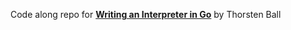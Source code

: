 Code along repo for **[Writing an Interpreter in Go](https://interpreterbook.com)** by Thorsten Ball
